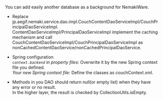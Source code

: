 You can add easily another database as a background for NemakiWare.

* Replace jp.aegif.nemaki.service.dao.impl.CouchContentDaoServiceImpl/CouchPrincipalDaoServiceImpl.  
ContentDaoServiceImpl/PrincipalDaoServiceImpl implement the caching mechanism and call CouchContentDaoServiceImpl/CouchPrincipalDaoServiceImpl as nonCachedContentDaoService/nonCachedPrincipalDaoService.

*  Spring configuration  
_`context.backend` in property files_: Overwrite it by the new Spring context file you defined.  
_Your new Spring context file_: Define the classes as couchContext.xml. 

* Methods in you DAO should return null(or empty list) when they have any error or no result.  
In the higher layer, the result is checked by CollectionUtils.isEmpty.